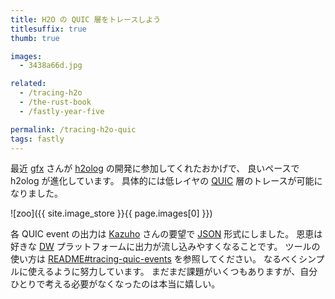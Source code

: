 ```yaml
---
title: H2O の QUIC 層をトレースしよう
titlesuffix: true
thumb: true

images:
  - 3438a66d.jpg

related:
  - /tracing-h2o
  - /the-rust-book
  - /fastly-year-five

permalink: /tracing-h2o-quic
tags: fastly
---
```


最近 [gfx](https://twitter.com/__gfx__) さんが [h2olog](https://github.com/toru/h2olog) の開発に参加してくれたおかげで、 良いペースで h2olog が進化しています。
具体的には低レイヤの [QUIC](https://ja.wikipedia.org/wiki/QUIC) 層のトレースが可能になりました。

![zoo]({{ site.image_store }}{{ page.images[0] }})

各 QUIC event の出力は [Kazuho](https://twitter.com/kazuho) さんの要望で [JSON](https://ja.wikipedia.org/wiki/JavaScript_Object_Notation) 形式にしました。
恩恵は好きな [DW](https://ja.wikipedia.org/wiki/%E3%83%87%E3%83%BC%E3%82%BF%E3%82%A6%E3%82%A7%E3%82%A2%E3%83%8F%E3%82%A6%E3%82%B9) プラットフォームに出力が流し込みやすくなることです。
ツールの使い方は [README#tracing-quic-events](https://github.com/toru/h2olog#tracing-quic-events) を参照してください。
なるべくシンプルに使えるように努力しています。
まだまだ課題がいくつもありますが、自分ひとりで考える必要がなくなったのは本当に嬉しい。
